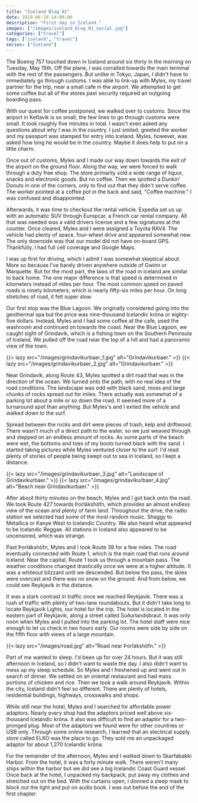 ```yaml
---
title: "Iceland Blog 01"
date: 2018-06-10 14:00:00
description: "First day in Iceland."
images: ["/images/iceland_blog_01_social.jpg"]
categories: ["travel"]
tags: ["iceland", "travel"]
series: ["Iceland"]
---
```


The Boeing 757 touched down in Iceland around six thirty in the morning on Tuesday, May 15th. Off the plane, I was corralled towards the main terminal with the rest of the passengers. But unlike in Tokyo, Japan, I didn't have to immediately go through customs. I was able to link-up with Myles, my travel partner for the trip, near a small cafe in the airport. We attempted to get some coffee but all of the stores past security required an outgoing boarding pass.

With our quest for coffee postponed, we walked over to customs. Since the airport in Keflavik is so small, the few lines to go through customs were small. It took roughly five minutes in total. I wasn't even asked any questions about why I was in the country. I just smiled, greeted the worker and my passport was stamped for entry into Iceland. Myles, however, was asked how long he would be in the country. Maybe it does help to put on a little charm.

Once out of customs, Myles and I made our way down towards the exit of the airport on the ground floor. Along the way, we were forced to walk through a duty free shop. The store primarily sold a wide range of liquor, snacks and electronic goods. But no coffee. Then we spotted a Dunkin' Donuts in one of the corners, only to find out that they didn't serve coffee. The worker pointed at a coffee pot in the back and said, "Coffee machine." I was confused and disappointed.

Afterwards, it was time to checkout the rental vehicle. Expedia set us up with an automatic SUV through Europcar, a French car rental company. All that was needed was a valid drivers license and a few signatures at the counter. Once cleared, Myles and I were assigned a Toyota RAV4. The vehicle had plenty of space, four-wheel drive and appeared somewhat new. The only downside was that our model did not have on-board GPS. Thankfully, I had full cell coverage and Google Maps.

I was up first for driving, which I admit I was somewhat skeptical about. More so because I've barely driven anywhere outside of Gwinn or Marquette. But for the most part, the laws of the road in Iceland are similar to back home. The one major difference is that speed is determined in kilometers instead of miles per hour. The most common speed on paved roads is ninety kilometers, which is nearly fifty-six miles per hour. On long stretches of road, it felt super slow.

Our first stop was the Blue Lagoon. We originally considered going into the geothermal spa but the price was nine-thousand Icelandic króna or eighty-five dollars. Instead, Myles and I had some coffee at the cafe, used the washroom and continued on towards the coast. Near the Blue Lagoon, we caught sight of Grindavík, which is a fishing town on the Southern Peninsula of Iceland. We pulled off the road near the top of a hill and had a panoramic view of the town.

{{< lazy src="/images/grindavikurbaer_1.jpg" alt="Grindavikurbaer." >}}
{{< lazy src="/images/grindavikurbaer_2.jpg" alt="Grindavikurbaer." >}}

Near Grindavík, along Route 43, Myles spotted a dirt road that was in the direction of the ocean. We turned onto the path, with no real idea of the road conditions. The landscape was odd with black sand, moss and large chunks of rocks spread out for miles. There actually was somewhat of a parking lot about a mile or so down the road. It seemed more of a turnaround spot than anything. But Myles's and I exited the vehicle and walked down to the surf.

Spread between the rocks and dirt were pieces of trash, kelp and driftwood. There wasn't much of a direct path to the water, so we just weaved through and stepped on an endless amount of rocks. As some parts of the beach were wet, the bottoms and toes of my boots turned black with the sand. I started taking pictures while Myles ventured closer to the surf. I'd read plenty of stories of people being swept out to sea in Iceland, so I kept a distance.

{{< lazy src="/images/grindavikurbaer_3.jpg" alt="Landscape of Grindavikurbaer." >}}
{{< lazy src="/images/grindavikurbaer_4.jpg" alt="Beach near Grindavikurbaer." >}}

After about thirty minutes on the beach, Myles and I got back onto the road. We took Route 427 towards Þorlákshöfn, which provides an almost endless view of the ocean and plenty of farm land. Throughout the drive, the radio station we selected had some of the most random music. Shaggy to Metallica or Kanye West to Icelandic Country. We also heard what appeared to be Icelandic Reggae. All stations in Iceland also appeared to be uncensored, which was strange.

Past Þorlákshöfn, Myles and I took Route 39 for a few miles. The road eventually connected with Route 1, which is the main road that runs around Iceland. Near the capital, Route 1 took us through a mountain pass. The weather conditions changed drastically once we were at a higher altitude. It was a whiteout blizzard until we descended. But below the pass, the skies were overcast and there was no snow on the ground. And from below, we could see Reykjavik in the distance.

It was a stark contrast in traffic once we reached Reykjavik. There was a rush of traffic with plenty of two-lane roundabouts. But it didn't take long to locate Reykjavik Lights, our hotel for the trip. The hotel is located in the eastern part of Reykjavik, along a street called Suðurlandsbraut. It was only noon when Myles and I pulled into the parking lot. The hotel staff were nice enough to let us check in two hours early. Our rooms were side by side on the fifth floor with views of a large mountain.

{{< lazy src="/images/road.jpg" alt="Road near Þorlákshöfn." >}}

Part of me wanted to sleep. I'd been up for over 24 hours. But it was still afternoon in Iceland, so I didn't want to waste the day. I also didn't want to mess up my sleep schedule. So Myles and I freshened up and went out in search of dinner. We settled on an oriental restaurant and had mass portions of chicken and rice. Then we took a walk around Reykjavik. Within the city, Iceland didn't feel so different. There are plenty of hotels, residential buildings, highways, crosswalks and shops.

While still near the hotel, Myles and I searched for affordable power adaptors. Nearly every shop had the adaptors priced well above six-thousand Icelandic króna. It also was difficult to find an adaptor for a two-pronged plug. Most of the adaptors we found were for other countries or USB only. Through some online research, I learned that an electrical supply store called ELKO was the place to go. They sold me an unpackaged adaptor for about 1,270 Icelandic króna.

For the remainder of the afternoon, Myles and I walked down to Skarfabakki Harbor. From the hotel, it was a forty minute walk. There weren't many ships within the harbor but we did see a big Icelandic Coast Guard vessel. Once back at the hotel, I unpacked my backpack, put away my clothes and stretched out on the bed. With the curtains open, I donned a sleep mask to block out the light and put on audio book. I was out before the end of the first chapter.
